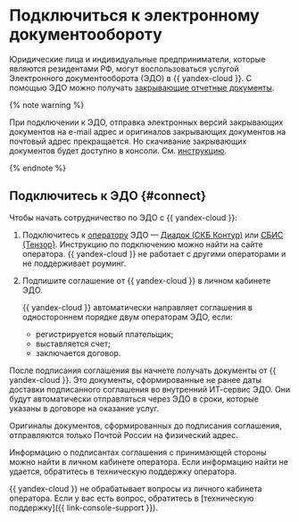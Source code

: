 # Подключиться к электронному документообороту
Юридические лица и индивидуальные предприниматели, которые являются резидентами РФ, могут воспользоваться услугой Электронного документооборота (ЭДО) в {{ yandex-cloud }}. 
С помощью ЭДО можно получать [закрывающие отчетные документы](../concepts/edo.md#document). 

{% note warning %}

При подключении к ЭДО, отправка электронных версий закрывающих документов на e-mail адрес и оригиналов закрывающих документов на почтовый адрес прекращается.
Но скачивание закрывающих документов будет доступно в консоли. См. [инструкцию](download-reporting-docs.md).

{% endnote %}

## Подключитесь к ЭДО {#connect}

Чтобы начать сотрудничество по ЭДО с {{ yandex-cloud }}:

1. Подключитесь к [оператору](../concepts/edo.md#operator) ЭДО — [Диадок (СКБ Контур)](https://promo.diadoc.ru/yandexfd?p=z05983&utm_abtest=order-lightbox) или [СБИС (Тензор)](https://sbis.ru/edo/telecoms/yandex). Инструкцию по подключению можно найти на сайте оператора. {{ yandex-cloud }} не работает с другими операторами и не поддерживает роуминг.

1. Подпишите соглашение от {{ yandex-cloud }} в личном кабинете ЭДО.

    {{ yandex-cloud }} автоматически направляет соглашения в одностороннем порядке двум операторам ЭДО, если:
    * регистрируется новый плательщик;
    * выставляется счет;
    * заключается договор.

После подписания соглашения вы начнете получать документы от {{ yandex-cloud }}. Это документы, сформированные не ранее даты доставки подписанного соглашения во внутренний ИТ-сервис ЭДО. Они будут автоматически отправляться через ЭДО в сроки, которые указаны в договоре на оказание услуг.

Оригиналы документов, сформированных до подписания соглашения, отправляются только Почтой России на физический адрес.

Информацию о подписантах соглашения с принимающей стороны можно найти в личном кабинете оператора. Если информацию найти не удается, обратитесь в техническую поддержку оператора.

{{ yandex-cloud }} не обрабатывает вопросы из личного кабинета оператора. Если у вас есть вопрос, обратитесь в [техническую поддержку]({{ link-console-support }}).
